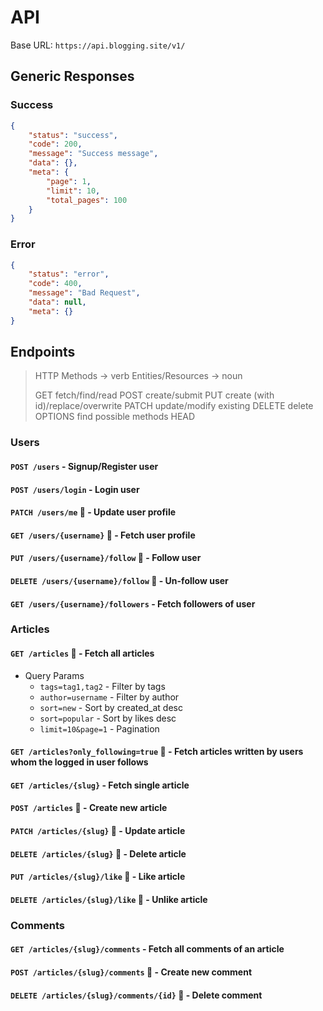 # API 

Base URL:   `https://api.blogging.site/v1/`

## Generic Responses 

### Success 
```json
{
    "status": "success",
    "code": 200,
    "message": "Success message",
    "data": {},
    "meta": {
        "page": 1,
        "limit": 10,
        "total_pages": 100
    }
}
```

### Error

```json 
{
    "status": "error",
    "code": 400,
    "message": "Bad Request",
    "data": null,
    "meta": {}
}
```


## Endpoints

> HTTP Methods -> verb 
> Entities/Resources -> noun 
> 
> GET         fetch/find/read
> POST        create/submit
> PUT         create (with id)/replace/overwrite
> PATCH       update/modify existing 
> DELETE      delete 
> OPTIONS     find possible methods
> HEAD

### Users

#### `POST /users` - Signup/Register user

#### `POST /users/login` - Login user

#### `PATCH /users/me` 🔐 - Update user profile

#### `GET /users/{username}` 🔐 - Fetch user profile

#### `PUT /users/{username}/follow` 🔐 - Follow user

#### `DELETE /users/{username}/follow` 🔐 - Un-follow user

#### `GET /users/{username}/followers` - Fetch followers of user


### Articles 

#### `GET /articles` 📄 - Fetch all articles
- Query Params 
  - `tags=tag1,tag2` - Filter by tags
  - `author=username` - Filter by author
  - `sort=new` - Sort by created_at desc 
  - `sort=popular` - Sort by likes desc
  - `limit=10&page=1` - Pagination

#### `GET /articles?only_following=true` 🔐 - Fetch articles written by users whom the logged in user follows

#### `GET /articles/{slug}` - Fetch single article 

#### `POST /articles` 🔐 - Create new article

#### `PATCH /articles/{slug}` 🔐 - Update article

#### `DELETE /articles/{slug}` 🔐 - Delete article

#### `PUT /articles/{slug}/like` 🔐 - Like article

#### `DELETE /articles/{slug}/like` 🔐 - Unlike article


### Comments

#### `GET /articles/{slug}/comments` - Fetch all comments of an article

#### `POST /articles/{slug}/comments` 🔐 - Create new comment

#### `DELETE /articles/{slug}/comments/{id}` 🔐 - Delete comment